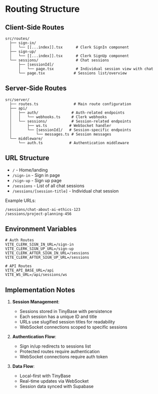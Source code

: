 # Routing Structure

## Client-Side Routes

```
src/routes/
  ├── sign-in/
  │   └── [[...index]].tsx      # Clerk SignIn component
  ├── sign-up/
  │   └── [[...index]].tsx      # Clerk SignUp component
  └── sessions/                 # Chat sessions
      ├── [sessionId]/
      │   └── page.tsx          # Individual session view with chat
      └── page.tsx             # Sessions list/overview
```

## Server-Side Routes

```
src/server/
  ├── routes.ts                # Main route configuration
  ├── api/
  │   ├── auth/               # Auth-related endpoints
  │   │   └── webhooks.ts     # Clerk webhooks
  │   └── sessions/           # Session-related endpoints
  │       ├── ws.ts          # WebSocket handler
  │       └── [sessionId]/   # Session-specific endpoints
  │           └── messages.ts # Session messages
  └── middleware/
      └── auth.ts            # Authentication middleware
```

## URL Structure

- `/` - Home/landing
- `/sign-in` - Sign in page
- `/sign-up` - Sign up page
- `/sessions` - List of all chat sessions
- `/sessions/[session-title]` - Individual chat session

Example URLs:
```
/sessions/chat-about-ai-ethics-123
/sessions/project-planning-456
```

## Environment Variables

```env
# Auth Routes
VITE_CLERK_SIGN_IN_URL=/sign-in
VITE_CLERK_SIGN_UP_URL=/sign-up
VITE_CLERK_AFTER_SIGN_IN_URL=/sessions
VITE_CLERK_AFTER_SIGN_UP_URL=/sessions

# API Routes
VITE_API_BASE_URL=/api
VITE_WS_URL=/api/sessions/ws
```

## Implementation Notes

1. **Session Management**:
   - Sessions stored in TinyBase with persistence
   - Each session has a unique ID and title
   - URLs use slugified session titles for readability
   - WebSocket connections scoped to specific sessions

2. **Authentication Flow**:
   - Sign in/up redirects to sessions list
   - Protected routes require authentication
   - WebSocket connections require auth token

3. **Data Flow**:
   - Local-first with TinyBase
   - Real-time updates via WebSocket
   - Session data synced with Supabase 